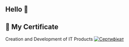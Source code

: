 ## Hello 👋

## 📜 My Certificate
Creation and Development of IT Products
[![Сертифікат](https://img.shields.io/badge/View%20Certificate-PDF-blue?logo=adobeacrobatreader&style=for-the-badge)](https://github.com/MTGMODS/MTGMODS/blob/main/Creation%20and%20Development%20of%20IT%20Products.pdf)

